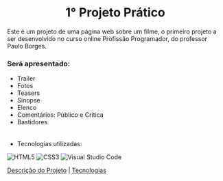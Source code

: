 <h1 id="description" align="center">1° Projeto Prático</h1>

Este é um projeto de uma página web sobre um filme, o primeiro projeto a ser desenvolvido no curso online Profissão Programador, do professor Paulo Borges.

### Será apresentado:
<ul>
  <li>Trailer</li><li>Fotos</li>
  <li>Teasers</li><li>Sinopse</li>
  <li>Elenco</li><li>Comentários: Público e Crítica</li>
  <li>Bastidores</li>
  <br><br>
  <li id="tecnology">Tecnologias utilizadas:</li>
</ul>

  ![HTML5](https://img.shields.io/badge/html5-%23E34F26.svg?style=for-the-badge&logo=html5&logoColor=white) ![CSS3](https://img.shields.io/badge/css3-%231572B6.svg?style=for-the-badge&logo=css3&logoColor=white) ![Visual Studio Code](https://img.shields.io/badge/Visual%20Studio%20Code-0078d7.svg?style=for-the-badge&logo=visual-studio-code&logoColor=white)

<a href="#description">Descrição do Projeto</a> | <a href="#tecnology">Tecnologias</a>
